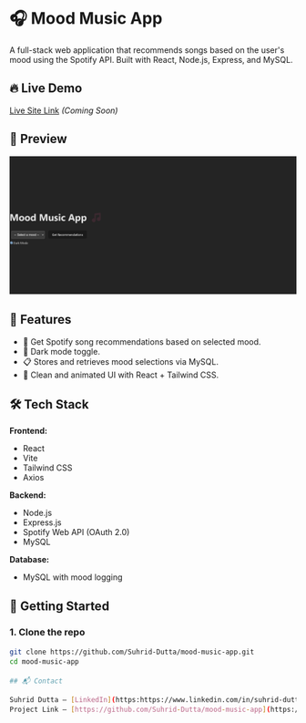 # 🎧 Mood Music App

A full-stack web application that recommends songs based on the user's mood using the Spotify API. Built with React, Node.js, Express, and MySQL.

## 🔥 Live Demo

[Live Site Link](#) *(Coming Soon)*

## 📸 Preview

![App Screenshot](./mood-music-app.png)

## 🧠 Features

- 🎵 Get Spotify song recommendations based on selected mood.
- 🌙 Dark mode toggle.
- 📋 Stores and retrieves mood selections via MySQL.
- 💬 Clean and animated UI with React + Tailwind CSS.

## 🛠️ Tech Stack

**Frontend:**
- React
- Vite
- Tailwind CSS
- Axios

**Backend:**
- Node.js
- Express.js
- Spotify Web API (OAuth 2.0)
- MySQL

**Database:**
- MySQL with mood logging

## 🚀 Getting Started

### 1. Clone the repo

```bash
git clone https://github.com/Suhrid-Dutta/mood-music-app.git
cd mood-music-app

## 📬 Contact

Suhrid Dutta – [LinkedIn](https:https://www.linkedin.com/in/suhrid-dutta-530830206)  
Project Link – [https://github.com/Suhrid-Dutta/mood-music-app](https://github.com/Suhrid-Dutta/mood-music-app)
